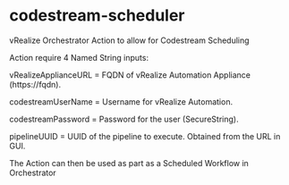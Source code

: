 # codestream-scheduler
vRealize Orchestrator Action to allow for Codestream Scheduling

Action require 4 Named String inputs:

vRealizeApplianceURL = FQDN of vRealize Automation Appliance (https://fqdn).

codestreamUserName = Username for vRealize Automation.

codestreamPassword = Password for the user (SecureString).

pipelineUUID = UUID of the pipeline to execute. Obtained from the URL in GUI.

The Action can then be used as part as a Scheduled Workflow in Orchestrator
